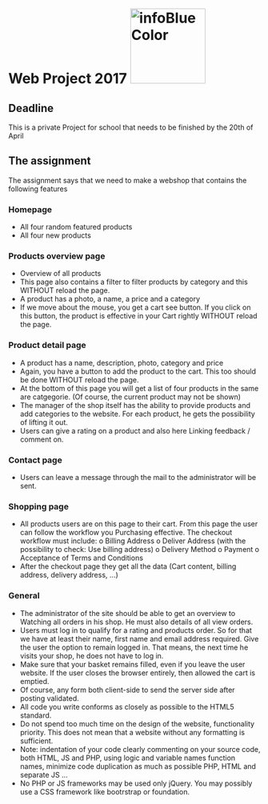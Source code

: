 # Web Project 2017 <img src="https://scontent-bru2-1.xx.fbcdn.net/v/t1.0-9/14639876_10211243781798102_7188846470396156500_n.jpg?oh=b2ed35683ff9d3218adf0f1e363f6bc5&oe=592AADC4" width="150" height="150" alt="infoBlueColor" />
## Deadline
This is a private Project for school that needs to be finished by the 20th of April
## The assignment
The assignment says that we need to make a webshop that contains the following features
### Homepage
- All four random featured products
- All four new products
### Products overview page
- Overview of all products
- This page also contains a filter to filter products by category and this
WITHOUT reload the page.
- A product has a photo, a name, a price and a category
- If we move about the mouse, you get a cart
see button. If you click on this button, the product is effective in your
Cart rightly WITHOUT reload the page.
### Product detail page
- A product has a name, description, photo, category and price
- Again, you have a button to add the product to the cart.
This too should be done WITHOUT reload the page.
- At the bottom of this page you will get a list of four products in the same
are catgegorie. (Of course, the current product may not be shown)
- The manager of the shop itself has the ability to provide products and
add categories to the website. For each product, he gets the
possibility of lifting it out.
- Users can give a rating on a product and also here
Linking feedback / comment on.
### Contact page
- Users can leave a message through the mail to the administrator
will be sent.
### Shopping page
- All products users are on this page to their
cart. From this page the user can follow the workflow you
Purchasing effective. The checkout workflow must include:
o Billing Address
o Deliver Address (with the possibility to check: Use billing address)
o Delivery Method
o Payment
o Acceptance of Terms and Conditions
- After the checkout page they get all the data (Cart
content, billing address, delivery address, ...)

### General
- The administrator of the site should be able to get an overview to
Watching all orders in his shop. He must also details of all
view orders.
- Users must log in to qualify for a rating and products
order. So for that we have at least their name, first name and email address
required. Give the user the option to remain logged in. That means,
the next time he visits your shop, he does not have to log in.
- Make sure that your basket remains filled, even if you leave the user
website. If the user closes the browser entirely, then allowed the
cart is emptied.
- Of course, any form both client-side to send the server side after
posting validated.
- All code you write conforms as closely as possible to the HTML5 standard.
- Do not spend too much time on the design of the website, functionality
priority. This does not mean that a website without any formatting is sufficient.
- Note: indentation of your code clearly commenting on your source code,
both HTML, JS and PHP, using logic and variable names
function names, minimize code duplication as much as possible PHP, HTML and
separate JS ...
- No PHP or JS frameworks may be used only jQuery. You may
possibly use a CSS framework like bootrstrap or foundation.

